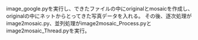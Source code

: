 image_google.pyを実行し、できたファイルの中にoriginalとmosaicを作成し、originalの中にネットからとってきた写真データを入れる。
その後、逐次処理がimage2mosaic.py、並列処理がimage2mosaic_Process.pyとimage2mosaic_Thread.pyを実行。
